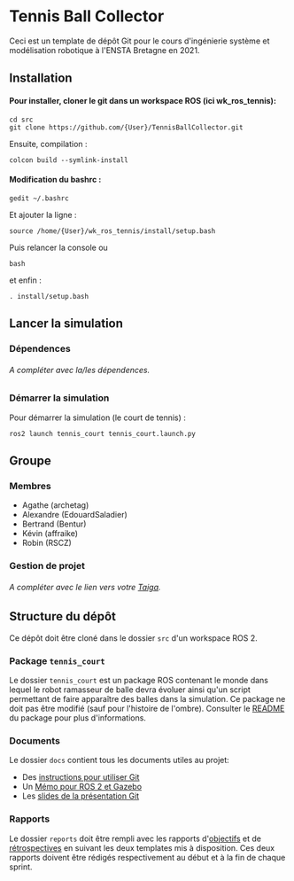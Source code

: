 # Tennis Ball Collector

Ceci est un template de dépôt Git pour le cours d'ingénierie système et modélisation robotique à l'ENSTA Bretagne en 2021.

## Installation

#### Pour installer, cloner le git dans un workspace ROS (ici wk_ros_tennis):

```
cd src
git clone https://github.com/{User}/TennisBallCollector.git

```

Ensuite, compilation :
```
colcon build --symlink-install

```

#### Modification du bashrc :

```
gedit ~/.bashrc
```
Et ajouter la ligne :
```
source /home/{User}/wk_ros_tennis/install/setup.bash
```

Puis relancer la console ou 
```
bash
```

et enfin : 
```
. install/setup.bash
```


## Lancer la simulation

### Dépendences

###### A compléter avec la/les dépendences.


### Démarrer la simulation



Pour démarrer la simulation (le court de tennis) : 
```
ros2 launch tennis_court tennis_court.launch.py
```


## Groupe

### Membres

- Agathe (archetag)
- Alexandre (EdouardSaladier)
- Bertrand (Bentur)
- Kévin (affraike)
- Robin (RSCZ)


### Gestion de projet

###### A compléter avec le lien vers votre [Taiga](https://taiga.io).



## Structure du dépôt

Ce dépôt doit être cloné dans le dossier `src` d'un workspace ROS 2.

### Package `tennis_court`

Le dossier `tennis_court` est un package ROS contenant le monde dans lequel le robot ramasseur de balle devra évoluer ainsi qu'un script permettant de faire apparaître des balles dans la simulation.
Ce package ne doit pas être modifié (sauf pour l'histoire de l'ombre).
Consulter le [README](tennis_court/README.md) du package pour plus d'informations.


### Documents

Le dossier `docs` contient tous les documents utiles au projet:
- Des [instructions pour utiliser Git](docs/GitWorkflow.md)
- Un [Mémo pour ROS 2 et Gazebo](docs/Memo_ROS2.pdf)
- Les [slides de la présentation Git](docs/GitPresentation.pdf)


### Rapports

Le dossier `reports` doit être rempli avec les rapports d'[objectifs](../reports/GoalsTemplate.md) et de [rétrospectives](../reports/DebriefTemplate.md) en suivant les deux templates mis à disposition. Ces deux rapports doivent être rédigés respectivement au début et à la fin de chaque sprint.
